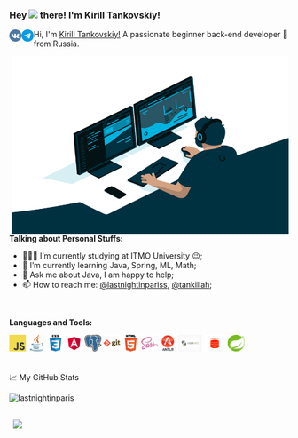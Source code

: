 ### Hey <img src="https://media.giphy.com/media/hvRJCLFzcasrR4ia7z/giphy.gif" width="25px"> there! I'm Kirill Tankovskiy!

<a href="https://vk.com/tankillah">
  <img align="left" alt="Kirill's vk.com" width="22px" src="https://github.com/lastnightinparis/lastnightinparis/blob/master/vk.svg" />
</a>
<a href="https://t.me/lastnightinpariss">
  <img align="left" alt="Kirill's telegram" width="22px" src="https://github.com/lastnightinparis/lastnightinparis/blob/master/telegram.svg" />
</a>  

Hi, I'm [Kirill Tankovskiy!](https://vk.com/tankillah) A passionate beginner back-end developer 🚀 from Russia.

  <img align="right" alt="GIF" src="https://github.com/lastnightinparis/lastnightinparis/blob/master/code.gif?raw=true" width="500" height="320" />
  
**Talking about Personal Stuffs:**

- 👨🏽‍💻 I’m currently studying at ITMO University :wink:;
- 🌱 I’m currently learning Java, Spring, ML, Math; 
- 💬 Ask me about Java, I am happy to help;
- 📫 How to reach me: [@lastnightinpariss](https://t.me/lastnightinpariss), [@tankillah](https://vk.com/tankillah);
<br />

**Languages and Tools:** 

<code><img height="30" src="https://raw.githubusercontent.com/github/explore/80688e429a7d4ef2fca1e82350fe8e3517d3494d/topics/javascript/javascript.png"></code>
<code><img height="30" src="https://raw.githubusercontent.com/github/explore/80688e429a7d4ef2fca1e82350fe8e3517d3494d/topics/java/java.png"></code>
<code><img height="30" src="https://raw.githubusercontent.com/github/explore/80688e429a7d4ef2fca1e82350fe8e3517d3494d/topics/css/css.png"></code>
<code><img height="30" src="https://raw.githubusercontent.com/github/explore/80688e429a7d4ef2fca1e82350fe8e3517d3494d/topics/angular/angular.png"></code>
<code><img height="30" src="https://raw.githubusercontent.com/github/explore/80688e429a7d4ef2fca1e82350fe8e3517d3494d/topics/postgresql/postgresql.png"></code>
<code><img height="30" src="https://raw.githubusercontent.com/github/explore/80688e429a7d4ef2fca1e82350fe8e3517d3494d/topics/git/git.png"></code>
<code><img height="30" src="https://raw.githubusercontent.com/github/explore/80688e429a7d4ef2fca1e82350fe8e3517d3494d/topics/html/html.png"></code>
<code><img height="30" src="https://raw.githubusercontent.com/github/explore/80688e429a7d4ef2fca1e82350fe8e3517d3494d/topics/sass/sass.png"></code>
<code><img height="30" src="https://raw.githubusercontent.com/github/explore/80688e429a7d4ef2fca1e82350fe8e3517d3494d/topics/antlr/antlr.png"></code>
<code><img height="30" src="https://github.com/lastnightinparis/lastnightinparis/blob/master/hibernate.jpg"></code>
<code><img height="30" src="https://github.com/lastnightinparis/lastnightinparis/blob/master/oracle.jpg"></code>
<code><img height="30" src="https://github.com/lastnightinparis/lastnightinparis/blob/master/ico-spring.svg"></code>
<br />
<br />
<br />
📈 My GitHub Stats

<p align="left"> <img src="https://github-readme-stats.vercel.app/api?username=lastnightinparis&show_icons=true&theme=gotham" alt="lastnightinparis" />
 <br />
 <br />
  
<code align = "right"> ![](https://visitor-badge.glitch.me/badge?page_id=lnp.lnp) </code>
